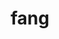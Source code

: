 ---
category: 4-letters
denotation: null
name: fang
reference_link: https://www.etymonline.com/word/fang
root_language: null
root_name: null
title: fang
type: free
word_sums:
- respelling: fang
  sum: 'Fang + '
---